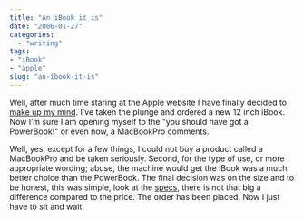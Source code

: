 ```yaml
---
title: "An iBook it is"
date: "2006-01-27"
categories:
  - "writing"
tags:
- "iBook"
- "apple"
slug: "an-ibook-it-is"
---
```


Well, after much time staring at the Apple website I have finally decided to [make up my mind](https://adamchamberlin.info/2005/12/ibook-or-powerbook/). I’ve taken the plunge and ordered a new 12 inch iBook. Now I’m sure I am opening myself to the "you should have got a PowerBook!" or even now, a MacBookPro comments.

Well, yes, except for a few things, I could not buy a product called a MacBookPro and be taken seriously. Second, for the type of use, or more appropriate wording; abuse, the machine would get the iBook was a much better choice than the PowerBook.
The final decision was on the size and to be honest, this was simple, look at the [specs](https://www.apple.com/uk/ibook/specs.html), there is not that big a difference compared to the price.
The order has been placed. Now I just have to sit and wait.
